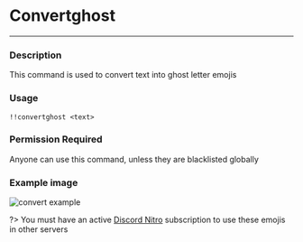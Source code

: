 # Convertghost
---
### Description
This command is used to convert text into ghost letter emojis
### Usage
```
!!convertghost <text>
```
### Permission Required
Anyone can use this command, unless they are blacklisted globally

### Example image
![convert example](<https://cdn.glitch.com/55e919ff-bec9-42fb-9fa6-36af40d10af7%2Fconvertghost.PNG?v=1587143748835>)

?> You must have an active [Discord Nitro](https://discordapp.com/nitro) subscription to use these emojis in other servers
